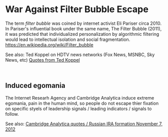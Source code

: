 # War Against Filter Bubble Escape

The term *filter bubble* was coined by internet activist Eli Pariser circa 2010. In Pariser's influential book under the same name, The Filter Bubble (2011), it was predicted that individualized personalization by algorithmic filtering would lead to intellectual isolation and social fragmentation.    
https://en.wikipedia.org/wiki/Filter_bubble

See also: Ted Koppel on HDTV news networks (Fox News, MSNBC, Sky News, etc) [Quotes from Ted Koppel](../..//Quotes_Pile/Ted_Koppel.md)

&nbsp;

## Induced egomania

The Internet Researh Agency and Cambridge Analytica induce extreme egomania, pain in the human mind, so people do not escape thier fixation on specific styels of leadership signals / leading indicators / signals to follow.

See also: [Cambridge Analytica quotes / Russian IRA formation November 7, 2012](../../Quotes_Pile/Cambridge_Analytica_Quotes.md)
